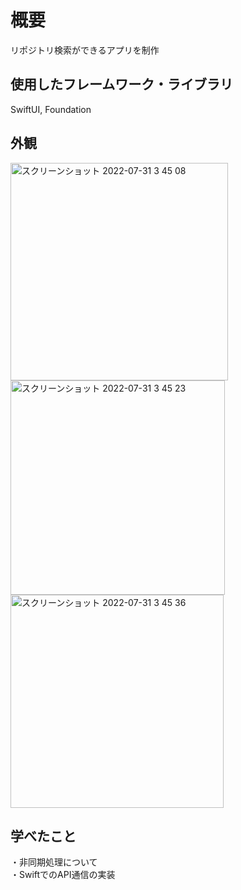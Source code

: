 # 概要
リポジトリ検索ができるアプリを制作

## 使用したフレームワーク・ライブラリ
SwiftUI, Foundation

## 外観
<img width="348" alt="スクリーンショット 2022-07-31 3 45 08" src="https://user-images.githubusercontent.com/106091028/181937631-6e2354b6-65ed-48de-8b28-41615eb0d923.png">

<img width="343" alt="スクリーンショット 2022-07-31 3 45 23" src="https://user-images.githubusercontent.com/106091028/181937637-fe10e2dd-8ec6-4555-a013-747353db8ef6.png">

<img width="341" alt="スクリーンショット 2022-07-31 3 45 36" src="https://user-images.githubusercontent.com/106091028/181937643-bf14aa13-3c08-4fc6-88eb-ca14cd226eab.png">

## 学べたこと
・非同期処理について<br>
・SwiftでのAPI通信の実装<br>
